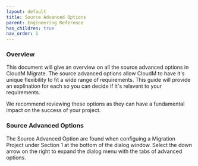 ```yaml
---
layout: default
title: Source Advanced Options
parent: Engineering Reference
has_children: true
nav_order: 1
---
```

### Overview 

This document will give an overview on all the source advanced options in CloudM Migrate. The source advanced options allow CloudM to have it's unique flexibility to fit a wide range of requirements. This guide will provide an explination for each so you can decide if it's relavent to your requirements. 

We recommend reviewing these options as they can have a fundamental impact on the success of your project. 

### Source Advanced Options 

The Source Advanced Option are found when configuing a Migration Project under Section 1 at the bottom of the dialog window. Select the down arrow on the right to expand the dialog menu with the tabs of advanced options. 
